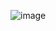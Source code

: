 ![image](https://github.com/anonyninez/realtime-ping-with-floating-window/assets/76086048/e06aae90-73ce-4528-ad87-b457cd58fdc7)
